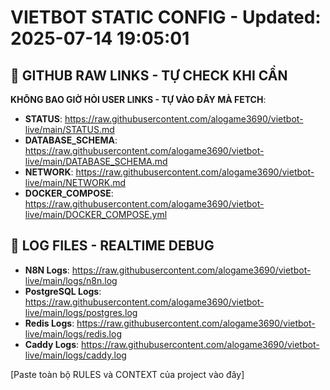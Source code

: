 # VIETBOT STATIC CONFIG - Updated: 2025-07-14 19:05:01

## 🔴 GITHUB RAW LINKS - TỰ CHECK KHI CẦN
**KHÔNG BAO GIỜ HỎI USER LINKS - TỰ VÀO ĐÂY MÀ FETCH**:
- **STATUS**: https://raw.githubusercontent.com/alogame3690/vietbot-live/main/STATUS.md
- **DATABASE_SCHEMA**: https://raw.githubusercontent.com/alogame3690/vietbot-live/main/DATABASE_SCHEMA.md
- **NETWORK**: https://raw.githubusercontent.com/alogame3690/vietbot-live/main/NETWORK.md
- **DOCKER_COMPOSE**: https://raw.githubusercontent.com/alogame3690/vietbot-live/main/DOCKER_COMPOSE.yml

## 📁 LOG FILES - REALTIME DEBUG
- **N8N Logs**: https://raw.githubusercontent.com/alogame3690/vietbot-live/main/logs/n8n.log
- **PostgreSQL Logs**: https://raw.githubusercontent.com/alogame3690/vietbot-live/main/logs/postgres.log
- **Redis Logs**: https://raw.githubusercontent.com/alogame3690/vietbot-live/main/logs/redis.log
- **Caddy Logs**: https://raw.githubusercontent.com/alogame3690/vietbot-live/main/logs/caddy.log

[Paste toàn bộ RULES và CONTEXT của project vào đây]
